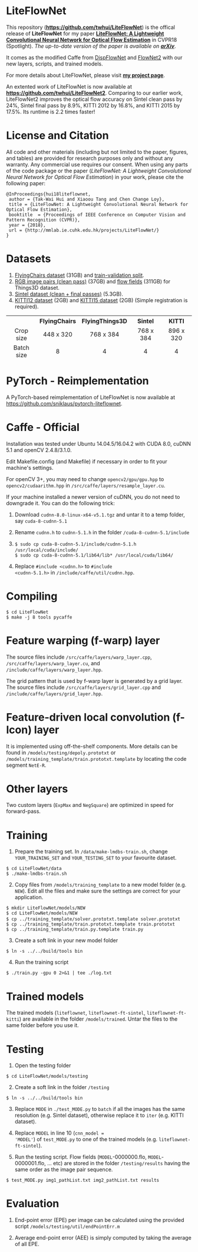 # LiteFlowNet
This repository (<strong>https://github.com/twhui/LiteFlowNet</strong>) is the offical release of <strong>LiteFlowNet</strong> for my paper <a href="https://arxiv.org/pdf/1805.07036.pdf"><strong>LiteFlowNet: A Lightweight Convolutional Neural Network for Optical Flow Estimation</strong></a> in CVPR18 (Spotlight). <i>The up-to-date version of the paper is available on <a href="https://arxiv.org/pdf/1805.07036.pdf"><strong>arXiv</strong></a></i>. 

It comes as the modified Caffe from <a href="https://lmb.informatik.uni-freiburg.de/resources/software.php">DispFlowNet</a> and <a href="https://github.com/lmb-freiburg/flownet2">FlowNet2</a> with our new layers, scripts, and trained models.

For more details about LiteFlowNet, please visit <a href="http://mmlab.ie.cuhk.edu.hk/projects/LiteFlowNet/"><strong>my project page</strong></a>.

An extented work of LiteFlowNet is now available at <strong>https://github.com/twhui/LiteFlowNet2</strong>. Comparing to our earlier work, LiteFlowNet2 improves the optical flow accuracy on Sintel clean pass by 24%, Sintel final pass by 8.9%,
KITTI 2012 by 16.8%, and KITTI 2015 by 17.5%. Its runtime is 2.2 times faster!

# License and Citation 
All code and other materials (including but not limited to the paper, figures, and tables) are provided for research purposes only and without any warranty. Any commercial use requires our consent. When using any parts of the code package or the paper (<i>LiteFlowNet: A Lightweight Convolutional Neural Network for Optical Flow Estimation</i>) in your work, please cite the following paper:

<pre><code>@InProceedings{hui18liteflownet,    
 author = {Tak-Wai Hui and Xiaoou Tang and Chen Change Loy},    
 title = {LiteFlowNet: A Lightweight Convolutional Neural Network for Optical Flow Estimation},    
 booktitle  = {Proceedings of IEEE Conference on Computer Vision and Pattern Recognition (CVPR)},    
 year = {2018},    
 url = {http://mmlab.ie.cuhk.edu.hk/projects/LiteFlowNet/} 
}</code></pre>

# Datasets
1. <a href="https://lmb.informatik.uni-freiburg.de/data/FlyingChairs/FlyingChairs.zip"> FlyingChairs dataset</a> (31GB) and <a href="https://lmb.informatik.uni-freiburg.de/resources/datasets/FlyingChairs/FlyingChairs_train_val.txt">train-validation split</a>.
2. <a href="https://lmb.informatik.uni-freiburg.de/data/SceneFlowDatasets_CVPR16/Release_april16/data/FlyingThings3D/raw_data/flyingthings3d__frames_cleanpass.tar"> RGB image pairs (clean pass)</a> (37GB) and <a href="https://lmb.informatik.uni-freiburg.de/data/SceneFlowDatasets_CVPR16/Release_april16/data/FlyingThings3D/derived_data/flyingthings3d__optical_flow.tar.bz2"> flow fields</a> (311GB) for Things3D dataset.
3. <a href="http://files.is.tue.mpg.de/sintel/MPI-Sintel-complete.zip"> Sintel dataset (clean + final passes)</a> (5.3GB).
4. <a href="http://www.cvlibs.net/download.php?file=data_stereo_flow.zip"> KITTI12 dataset</a> (2GB) and <a href="http://www.cvlibs.net/download.php?file=data_scene_flow.zip"> KITTI15 dataset</a> (2GB) (Simple registration is required).

</ul>
<table>
<thead>
<tr>
<th align="center"></th>
<th align="center">FlyingChairs</th>
<th align="center">FlyingThings3D</th>
<th align="center">Sintel</th>
<th align="center">KITTI</th>
</tr>
<tr>
<td align="center">Crop size</td>
<td align="center">448 x 320</td>
<td align="center">768 x 384</td>
<td align="center">768 x 384</td>
<td align="center">896 x 320</td>
</tr>  
<tr>
<td align="center">Batch size</td>
<td align="center">8</td>
<td align="center">4</td>
<td align="center">4</td>
<td align="center">4</td>
</tr>    
</tbody></table>

# PyTorch - Reimplementation
A PyTorch-based reimplementation of LiteFlowNet is now available at https://github.com/sniklaus/pytorch-liteflownet.

# Caffe - Official
Installation was tested under Ubuntu 14.04.5/16.04.2 with CUDA 8.0, cuDNN 5.1 and openCV 2.4.8/3.1.0. 

Edit Makefile.config (and Makefile) if necessary in order to fit your machine's settings.

For openCV 3+, you may need to change <code>opencv2/gpu/gpu.hpp</code> to <code>opencv2/cudaarithm.hpp</code> in <code>/src/caffe/layers/resample_layer.cu</code>.

If your machine installed a newer version of cuDNN, you do not need to downgrade it. You can do the following trick: 
1. Download <code>cudnn-8.0-linux-x64-v5.1.tgz</code> and untar it to a temp folder, say <code>cuda-8-cudnn-5.1</code>	

2. Rename <code>cudnn.h</code> to <code>cudnn-5.1.h</code> in the folder <code>/cuda-8-cudnn-5.1/include</code>	

3. <pre><code>$ sudo cp cuda-8-cudnn-5.1/include/cudnn-5.1.h /usr/local/cuda/include/</code>	
   <code>$ sudo cp cuda-8-cudnn-5.1/lib64/lib* /usr/local/cuda/lib64/</code></pre>	

4. Replace <code>#include <cudnn.h></code> to <code>#include <cudnn-5.1.h></code> in <code>/include/caffe/util/cudnn.hpp</code>.
    
# Compiling
<pre><code>$ cd LiteFlowNet</code>
<code>$ make -j 8 tools pycaffe</code></pre>

# Feature warping (f-warp) layer
The source files include <code>/src/caffe/layers/warp_layer.cpp</code>, <code>/src/caffe/layers/warp_layer.cu</code>, and <code>/include/caffe/layers/warp_layer.hpp</code>. 

The grid pattern that is used by f-warp layer is generated by a grid layer. The source files include <code>/src/caffe/layers/grid_layer.cpp</code> and <code>/include/caffe/layers/grid_layer.hpp</code>.

# Feature-driven local convolution (f-lcon) layer
It is implemented using off-the-shelf components. More details can be found in <code>/models/testing/depoly.prototxt</code> or <code>/models/training_template/train.prototxt.template</code> by locating the code segment <code>NetE-R</code>.

# Other layers
Two custom layers (<code>ExpMax</code> and <code>NegSquare</code>) are optimized in speed for forward-pass.

# Training
1. Prepare the training set. In <code>/data/make-lmdbs-train.sh</code>, change <code>YOUR_TRAINING_SET</code> and <code>YOUR_TESTING_SET</code> to your favourite dataset.
<pre><code>$ cd LiteFlowNet/data</code>
<code>$ ./make-lmdbs-train.sh</code></pre>

2. Copy files from <code>/models/training_template</code> to a new model folder (e.g. <code>NEW</code>). Edit all the files and make sure the settings are correct for your application.
<pre><code>$ mkdir LiteFlowNet/models/NEW</code>
<code>$ cd LiteFlowNet/models/NEW</code>
<code>$ cp ../training_template/solver.prototxt.template solver.prototxt</code>	
<code>$ cp ../training_template/train.prototxt.template train.prototxt</code>
<code>$ cp ../training_template/train.py.template train.py</code></pre>		

3. Create a soft link in your new model folder
<pre><code>$ ln -s ../../build/tools bin</code></pre>

4. Run the training script	
<pre><code>$ ./train.py -gpu 0 2>&1 | tee ./log.txt</code></pre>

# Trained models	
The trained models (<code>liteflownet</code>, <code>liteflownet-ft-sintel</code>, <code>liteflownet-ft-kitti</code>) are available in the folder <code>/models/trained</code>. Untar the files to the same folder before you use it.

# Testing 
1. Open the testing folder
<pre><code>$ cd LiteFlowNet/models/testing</pre></code>

2. Create a soft link in the folder <code>/testing</code>
<pre><code>$ ln -s ../../build/tools bin</code></pre>

3. Replace <code>MODE</code> in <code>./test_MODE.py</code> to <code>batch</code> if all the images has the same resolution (e.g. Sintel dataset), otherwise replace it to <code>iter</code> (e.g. KITTI dataset).

4. Replace <code>MODEL</code> in line 10 (<code>cnn_model = 'MODEL'</code>) of <code>test_MODE.py</code> to one of the trained models (e.g. <code>liteflownet-ft-sintel</code>).

5. Run the testing script. Flow fields (<code>MODEL</code>-0000000.flo, <code>MODEL</code>-0000001.flo, ... etc) are stored in the folder <code>/testing/results</code> having the same order as the image pair sequence. 
<pre><code>$ test_MODE.py img1_pathList.txt img2_pathList.txt results</code></pre>

# Evaluation
1. End-point error (EPE) per image can be calculated using the provided script <code>/models/testing/util/endPointErr.m</code>

2. Average end-point error (AEE) is simply computed by taking the average of all EPE.
